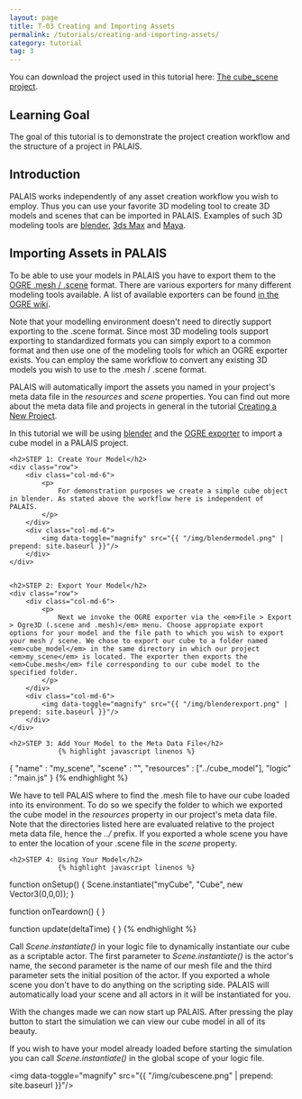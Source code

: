```yaml
---
layout: page
title: T-03 Creating and Importing Assets
permalink: /tutorials/creating-and-importing-assets/
category: tutorial
tag: 3
---
```


<div class="creating-and-importing-assets">
	<p>
		You can download the project used in this tutorial here: <a href="{{ "/resources/cube_scene.zip" | prepend: site.baseurl }}">The cube_scene project</a>.
	</p>
	<h2>Learning Goal</h2>
	<p>
		The goal of this tutorial is to demonstrate the project creation workflow and the structure of a project in PALAIS.
	</p>
	<h2>Introduction</h2>
	<p>
		PALAIS works independently of any asset creation workflow you wish to employ. Thus you can use your favorite 3D modeling tool to create 3D models and scenes that can be imported in PALAIS. Examples of such 3D modeling tools are <a href="http://www.blender.org/">blender</a>, <a href="http://www.autodesk.de/products/3ds-max/overview">3ds Max</a> and <a href="http://www.autodesk.de/products/maya/overview">Maya</a>.
	</p>
	<h2>Importing Assets in PALAIS</h2>
	<p>
		To be able to use your models in PALAIS you have to export them to the <a href="http://www.ogre3d.org/tikiwiki/DotScene">OGRE .mesh / .scene</a> format. There are various exporters for many different modeling tools available. A list of available exporters can be found <a href="http://www.ogre3d.org/tikiwiki/OGRE+Exporters">in the OGRE wiki</a>. 
	</p>
	<p>
		Note that your modelling environment doesn't need to directly support exporting to the .scene format. Since most 3D modeling tools support exporting to standardized formats you can simply export to a common format and then use one of the modeling tools for which an OGRE exporter exists. You can employ the same workflow to convert any existing 3D models you wish to use to the .mesh / .scene format.
	</p>
	<p>
		PALAIS will automatically import the assets you named in your project's meta data file in the <em>resources</em> and <em>scene</em> properties. You can find out more about the meta data file and projects in general in the tutorial <a href="{{ "/tutorials/creating-a-new-project/" | prepend: site.baseurl }}">Creating a New Project</a>.
	</p>
	<p>
		In this tutorial we will be using <a href="http://www.blender.org/">blender</a> and the <a href="https://bitbucket.org/MindCalamity/blender2ogre">OGRE exporter</a> to import a cube model in a PALAIS project.
	</p>

	<h2>STEP 1: Create Your Model</h2>
	<div class="row">
		<div class="col-md-6">
			<p>
				For demonstration purposes we create a simple cube object in blender. As stated above the workflow here is independent of PALAIS.
			</p>
		</div>
		<div class="col-md-6">
			<img data-toggle="magnify" src="{{ "/img/blendermodel.png" | prepend: site.baseurl }}"/>
		</div>
	</div>


	<h2>STEP 2: Export Your Model</h2>
	<div class="row">
		<div class="col-md-6">
			<p>
				Next we invoke the OGRE exporter via the <em>File > Export > Ogre3D (.scene and .mesh)</em> menu. Choose appropiate export options for your model and the file path to which you wish to export your mesh / scene. We chose to export our cube to a folder named <em>cube_model</em> in the same directory in which our project <em>my_scene</em> is located. The exporter then exports the <em>Cube.mesh</em> file corresponding to our cube model to the specified folder.
			</p>
		</div>
		<div class="col-md-6">
			<img data-toggle="magnify" src="{{ "/img/blenderexport.png" | prepend: site.baseurl }}"/>
		</div>
	</div>

	<h2>STEP 3: Add Your Model to the Meta Data File</h2>
				{% highlight javascript linenos %}
{
  "name" : "my_scene",
  "scene" : "",
  "resources" : ["../cube_model"],
  "logic"  : "main.js"
}
				{% endhighlight %}
	<p>
		We have to tell PALAIS where to find the .mesh file to have our cube loaded into its environment. To do so we specify the folder to which we exported the cube model in the <em>resources</em> property in our project's meta data file. Note that the directories listed here are evaluated relative to the project meta data file, hence the <em>../</em> prefix. If you exported a whole scene you have to enter the location of your .scene file in the <em>scene</em> property.
	</p>

	<h2>STEP 4: Using Your Model</h2>
				{% highlight javascript linenos %}
function onSetup() {
  Scene.instantiate("myCube", "Cube", new Vector3(0,0,0));
}

function onTeardown() {
}

function update(deltaTime) {
}
				{% endhighlight %}
	<p>
		Call <em>Scene.instantiate()</em> in your logic file to dynamically instantiate our cube as a scriptable actor. The first parameter to <em>Scene.instantiate()</em> is the actor's name, the second parameter is the name of our mesh file and the third parameter sets the initial position of the actor. If you exported a whole scene you don't have to do anything on the scripting side. PALAIS will automatically load your scene and all actors in it will be instantiated for you.
	</p>
	<div class="row">
		<div class="col-md-6">
			<p>
				With the changes made we can now start up PALAIS. After pressing the play button to start the simulation we can view our cube model in all of its beauty. 
			</p>
			<p>
				If you wish to have your model already loaded before starting the simulation you can call <em>Scene.instantiate()</em> in the global scope of your logic file.
			</p>
		</div>
		<div class="col-md-6">
			<img data-toggle="magnify" src="{{ "/img/cubescene.png" | prepend: site.baseurl }}"/>
		</div>
	</div>
</div>
